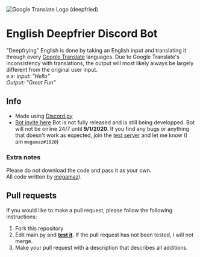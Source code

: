 ![Google Translate Logo (deepfried)](https://media.discordapp.net/attachments/741078845750247445/742101680606412820/Translate2.png?width=1282&height=403)

# English Deepfrier Discord Bot
"Deepfrying" English is done by taking an English input and translating it through every [Google Translate](https://translate.google.com) languages. Due to Google Translate's inconsistency with translations, the output will most likely always be largely different from the original user input.\
*e.x: input: "Hello"\
Output: "Great Fun"*

## Info
- Made using [Discord.py](https://discordpy.readthedocs.io/en/latest/)
- [Bot invite here](https://discord.com/api/oauth2/authorize?client_id=692119694580383814&permissions=19456&scope=bot) Bot is not fully released and is still being developped. Bot will not be online 24/7 until **9/1/2020**. If you find any bugs or anything that doesn't work as expected, join the [test server](https://discord.gg/uaK3jS3) and let me know (I am `megamaz#1020`)

### Extra notes
Please do not download the code and pass it as your own.\
All code written by [megamaz](https://github.com/megamaz/)\

## Pull requests
If you would like to make a pull request, please follow the following instructions:
1. Fork this repository
1. Edit main.py and <ins>__test it__</ins>. If the pull request has not been tested, I will not merge.
1. Make your pull request with a description that describes all additions.
